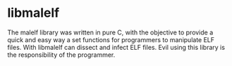 libmalelf
=========

The malelf library was written in pure C, with the objective to 
provide a quick and easy way a set functions for programmers to 
manipulate ELF files. With libmalelf can dissect and infect ELF 
files. Evil using this library is the responsibility of the programmer.
